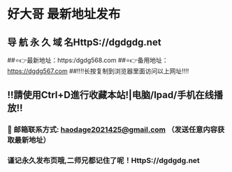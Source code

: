 # 好大哥 最新地址发布 
## 导 航 永 久 域 名HttpS://dgdgdg.net
##⭐️👉最新地址：https:/dgdg568.com
##⭐️👉备用地址：https://dgdg567.com
##‼️‼️长按复制到浏览器里面访问以上网址‼️‼️
## ‼️請使用Ctrl+D進行收藏本站!|电脑/Ipad/手机在线播放‼️
### 📧 邮箱联系方式: haodage2021425@gmail.com （发送任意内容获取最新地址）
### 谨记永久发布页哦,二师兄都记住了呢！HttpS://dgdgdg.net
